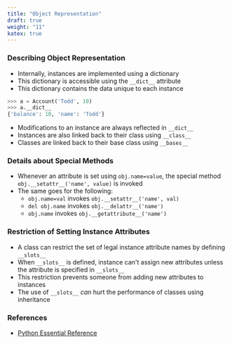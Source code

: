 ```yaml
---
title: "Object Representation"
draft: true
weight: "11"
katex: true
---
```


### Describing Object Representation
- Internally, instances are implemented using a dictionary
- This dictionary is accessible using the `__dict__` attribute
- This dictionary contains the data unique to each instance

```python
>>> a = Account('Todd', 10)
>>> a.__dict__
{'balance': 10, 'name': 'Todd'}
```

- Modifications to an instance are always reflected in `__dict__`
- Instances are also linked back to their class using `__class__`
- Classes are linked back to their base class using `__bases__`

### Details about Special Methods
- Whenever an attribute is set using `obj.name=value`, the special method `obj.__setattr__('name', value)` is invoked
- The same goes for the following:
	- `obj.name=val` invokes `obj.__setattr__('name', val)`
	- `del obj.name` invokes `obj.__delattr__('name')`
	- `obj.name` invokes `obj.__getattribute__('name')`

### Restriction of Setting Instance Attributes
- A class can restrict the set of legal instance attribute names by defining `__slots__`
- When `__slots__` is defined, instance can't assign new attributes unless the attribute is specified in `__slots__`
- This restriction prevents someone from adding new attributes to instances
- The use of `__slots__` *can* hurt the performance of classes using inheritance

### References
- [Python Essential Reference](http://index-of.co.uk/Python/Python%20Essential%20Reference,%20Fourth%20Edition.pdf)
